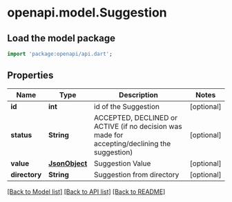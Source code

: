 # openapi.model.Suggestion

## Load the model package
```dart
import 'package:openapi/api.dart';
```

## Properties
Name | Type | Description | Notes
------------ | ------------- | ------------- | -------------
**id** | **int** | id of the Suggestion | [optional] 
**status** | **String** | ACCEPTED, DECLINED or ACTIVE (if no decision was made for accepting/declining the suggestion) | [optional] 
**value** | [**JsonObject**](.md) | Suggestion Value | [optional] 
**directory** | **String** | Suggestion from directory | [optional] 

[[Back to Model list]](../README.md#documentation-for-models) [[Back to API list]](../README.md#documentation-for-api-endpoints) [[Back to README]](../README.md)


